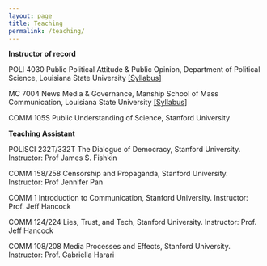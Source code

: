 ```yaml
---
layout: page
title: Teaching
permalink: /teaching/
---
```


**Instructor of record**

POLI 4030 Public Political Attitude & Public Opinion, Department of Political Science, Louisiana State University [[Syllabus]]()

MC 7004 News Media & Governance, Manship School of Mass Communication, Louisiana State University [[Syllabus]]()

COMM 105S Public Understanding of Science, Stanford University

**Teaching Assistant**

POLISCI 232T/332T The Dialogue of Democracy, Stanford University. Instructor: Prof James S. Fishkin

COMM 158/258 Censorship and Propaganda, Stanford University. Instructor: Prof Jennifer Pan

COMM 1 Introduction to Communication, Stanford University. Instructor: Prof. Jeff Hancock

COMM 124/224 Lies, Trust, and Tech, Stanford University. Instructor: Prof. Jeff Hancock

COMM 108/208 Media Processes and Effects, Stanford University. Instructor: Prof. Gabriella Harari
